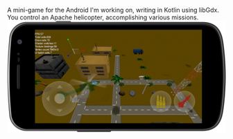 A mini-game for the Android I'm working on, writing in Kotlin using libGdx.
You control an Apache helicopter, accomplishing various missions.
![alt text](https://github.com/GadWissberg/helicopter/blob/master/Screenshot_20220318_133926.png?raw=true)

